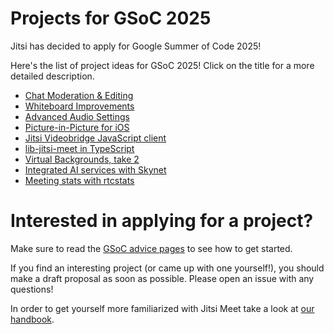 # Projects for GSoC 2025

Jitsi has decided to apply for Google Summer of Code 2025!

Here's the list of project ideas for GSoC 2025! Click on the title for a more detailed description. 

* [Chat Moderation & Editing](chat-moderation-editing.md)
* [Whiteboard Improvements](whiteboard-improvements.md)
* [Advanced Audio Settings](advanced-audio.md)
* [Picture-in-Picture for iOS](ios-pip.md)
* [Jitsi Videobridge JavaScript client](jvb-js.md)
* [lib-jitsi-meet in TypeScript](ljm-typescript.md)
* [Virtual Backgrounds, take 2](virtual-backgrounds-ng.md)
* [Integrated AI services with Skynet](skynet.md)
* [Meeting stats with rtcstats](rtcstats.md)

# Interested in applying for a project?

Make sure to read the [GSoC advice pages](https://developers.google.com/open-source/gsoc/help/student-advice/) to see how to get started.

If you find an interesting project (or came up with one yourself!), you should make a draft proposal as soon as possible. 
Please open an issue with any questions!

In order to get yourself more familiarized with Jitsi Meet take a look at [our handbook](https://jitsi.github.io/handbook/).

